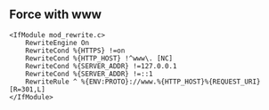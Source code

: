 Force with www
----------------------------------------------------------------------------------------------------

	<IfModule mod_rewrite.c>
		RewriteEngine On
		RewriteCond %{HTTPS} !=on
		RewriteCond %{HTTP_HOST} !^www\. [NC]
		RewriteCond %{SERVER_ADDR} !=127.0.0.1
		RewriteCond %{SERVER_ADDR} !=::1
		RewriteRule ^ %{ENV:PROTO}://www.%{HTTP_HOST}%{REQUEST_URI} [R=301,L]
	</IfModule>
